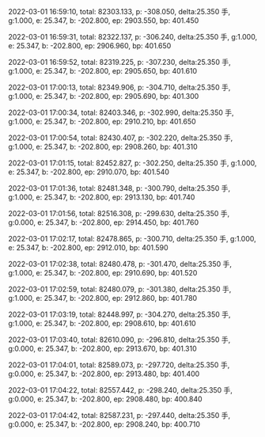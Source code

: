 2022-03-01 16:59:10, total: 82303.133, p: -308.050, delta:25.350 手, g:1.000, e: 25.347, b: -202.800, ep: 2903.550, bp: 401.450

2022-03-01 16:59:31, total: 82322.137, p: -306.240, delta:25.350 手, g:1.000, e: 25.347, b: -202.800, ep: 2906.960, bp: 401.650

2022-03-01 16:59:52, total: 82319.225, p: -307.230, delta:25.350 手, g:1.000, e: 25.347, b: -202.800, ep: 2905.650, bp: 401.610

2022-03-01 17:00:13, total: 82349.906, p: -304.710, delta:25.350 手, g:1.000, e: 25.347, b: -202.800, ep: 2905.690, bp: 401.300

2022-03-01 17:00:34, total: 82403.346, p: -302.990, delta:25.350 手, g:1.000, e: 25.347, b: -202.800, ep: 2910.210, bp: 401.650

2022-03-01 17:00:54, total: 82430.407, p: -302.220, delta:25.350 手, g:1.000, e: 25.347, b: -202.800, ep: 2908.260, bp: 401.310

2022-03-01 17:01:15, total: 82452.827, p: -302.250, delta:25.350 手, g:1.000, e: 25.347, b: -202.800, ep: 2910.070, bp: 401.540

2022-03-01 17:01:36, total: 82481.348, p: -300.790, delta:25.350 手, g:1.000, e: 25.347, b: -202.800, ep: 2913.130, bp: 401.740

2022-03-01 17:01:56, total: 82516.308, p: -299.630, delta:25.350 手, g:0.000, e: 25.347, b: -202.800, ep: 2914.450, bp: 401.760

2022-03-01 17:02:17, total: 82478.865, p: -300.710, delta:25.350 手, g:1.000, e: 25.347, b: -202.800, ep: 2912.010, bp: 401.590

2022-03-01 17:02:38, total: 82480.478, p: -301.470, delta:25.350 手, g:1.000, e: 25.347, b: -202.800, ep: 2910.690, bp: 401.520

2022-03-01 17:02:59, total: 82480.079, p: -301.380, delta:25.350 手, g:1.000, e: 25.347, b: -202.800, ep: 2912.860, bp: 401.780

2022-03-01 17:03:19, total: 82448.997, p: -304.270, delta:25.350 手, g:1.000, e: 25.347, b: -202.800, ep: 2908.610, bp: 401.610

2022-03-01 17:03:40, total: 82610.090, p: -296.810, delta:25.350 手, g:0.000, e: 25.347, b: -202.800, ep: 2913.670, bp: 401.310

2022-03-01 17:04:01, total: 82589.073, p: -297.720, delta:25.350 手, g:0.000, e: 25.347, b: -202.800, ep: 2913.480, bp: 401.400

2022-03-01 17:04:22, total: 82557.442, p: -298.240, delta:25.350 手, g:0.000, e: 25.347, b: -202.800, ep: 2908.480, bp: 400.840

2022-03-01 17:04:42, total: 82587.231, p: -297.440, delta:25.350 手, g:0.000, e: 25.347, b: -202.800, ep: 2908.240, bp: 400.710